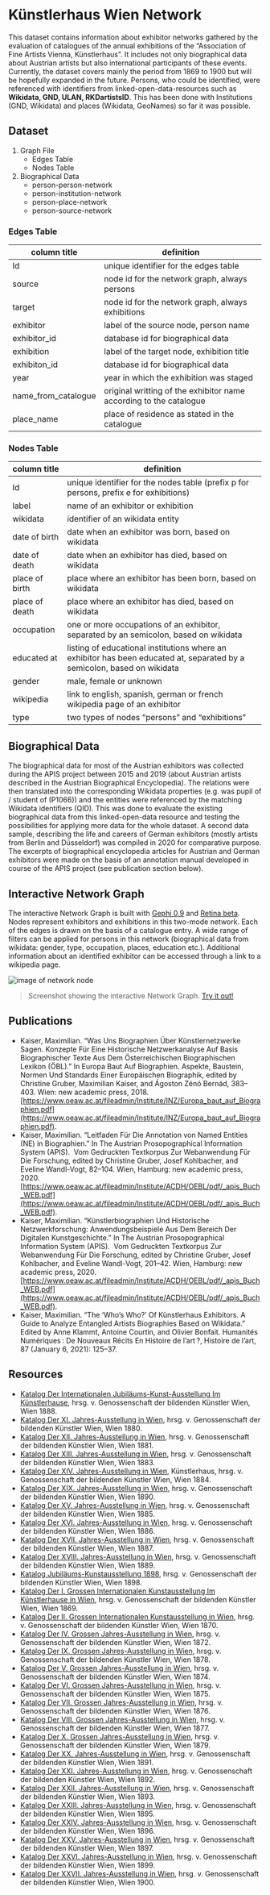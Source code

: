 # Künstlerhaus Wien Network
This dataset contains information about exhibitor networks gathered by the evaluation of catalogues of the annual exhibitions of the “Association of Fine Artists Vienna, Künstlerhaus”. It includes not only biographical data about Austrian artists but also international participants of these events. Currently, the dataset covers mainly the period from 1869 to 1900 but will be hopefully expanded in the future. Persons, who could be identified, were referenced with identifiers from linked-open-data-resources such as **Wikidata, GND, ULAN, RKDartistsID**. This has been done with Institutions (GND, Wikidata) and places (Wikidata, GeoNames) so far it was possible.

## Dataset
1. Graph File
   - Edges Table
   - Nodes Table
2. Biographical Data
   - person-person-network
   - person-institution-network
   - person-place-network
   - person-source-network

### Edges Table
| column title | definition |
|--------------|------------|
| Id | unique identifier for the edges table |
| source | node id for the network graph, always persons |
| target | node id for the network graph, always exhibitions |
| exhibitor | label of the source node, person name |
| exhibitor_id | database id for biographical data |
| exhibition | label of the target node, exhibition title |
| exhibiton_id | database id for biographical data |
| year | year in which the exhibition was staged |
| name_from_catalogue | original writting of the exhibitor name according to the catalogue |
| place_name | place of residence as stated in the catalogue |

### Nodes Table

| column title | definition |
|--------------|------------|
| Id | unique identifier for the nodes table (prefix p for persons, prefix e for exhibitions)|
| label | name of an exhibitor or exhibition |
| wikidata | identifier of an wikidata entity |
| date of birth| date when an exhibitor was born, based on wikidata |
| date of death | date when an exhibitor has died, based on wikidata |
| place of birth | place where an exhibitor has been born, based on wikidata |
| place of death | place where an exhibitor has died, based on wikidata |
| occupation | one or more occupations of an exhibitor, separated by an semicolon, based on wikidata |
| educated at | listing of educational institutions where an exhibitor has been educated at, separated by a semicolon, based on wikidata |
| gender | male, female or unknown |
| wikipedia | link to english, spanish, german or french wikipedia page of an exhibitor |
| type | two types of nodes “persons” and “exhibitions” |

## Biographical Data

The biographical data for most of the Austrian exhibitors was collected during the APIS project between 2015 and 2019 (about Austrian artists described in the Austrian Biographical Encyclopedia). The relations were then translated into the corresponding Wikidata properties (e.g. was pupil of / student of (P1066)) and the entities were referenced by the matching Wikidata identifiers (QID). This was done to evaluate the existing biographical data from this linked-open-data resource and testing the possibilities for applying more data for the whole dataset. A second data sample, describing the life and careers of German exhibitors (mostly artists from Berlin and Düsseldorf) was compiled in 2020 for comparative purpose. The excerpts of biographical encyclopedia articles for Austrian and German exhibitors were made on the basis of an annotation manual developed in course of the APIS project (see publication section below).

## Interactive Network Graph
The interactive Network Graph is built with [Gephi 0.9](https://gephi.org/) and [Retina beta](https://ouestware.gitlab.io/retina/beta/#/). Nodes represent exhibitors and exhibitions in this two-mode network. Each of the edges is drawn on the basis of a catalogue entry. A wide range of filters can be applied for persons in this network (biographical data from wikidata: gender, type, occupation, places, education etc.). Additional information about an identified exhibitor can be accessed through a link to a wikipedia page.

![image of network node](https://github.com/m-kaiser/Kuenstlerhaus-Wien-Network/blob/ea88a274049c99b50ecb702349ab64669cb5337e/Graph%20File/kuenstlerhaus_wien_network_image1.png)
> Screenshot showing the interactive Network Graph. [Try it out!](https://ouestware.gitlab.io/retina/beta/#/graph/?url=https%3A%2F%2Fgist.githubusercontent.com%2Fm-kaiser%2F10ad8656256ab0af66df00723e171d8a%2Fraw%2F6c3319a38f617dcf8c2356f5021b22ae6a01d3b7%2Fkuenstlerhaus_network.gexf&n=p_1873&sa=r&ca[]=g&ca[]=t&fa[]=dd&fa[]=pb&fa[]=pd&fa[]=o&fa[]=e&fa[]=db&st[]=t&st[]=g&st[]=o&st[]=wd&st[]=db&st[]=pb&st[]=dd&st[]=pd&st[]=e&st[]=wp&st[]=r&ec=o)

## Publications
*  Kaiser, Maximilian. “Was Uns Biographien Über Künstlernetzwerke Sagen. Konzepte Für Eine Historische Netzwerkanalyse Auf Basis Biographischer Texte Aus Dem Österreichischen Biographischen Lexikon (ÖBL).” In Europa Baut Auf Biographien. Aspekte, Baustein, Normen Und Standards Einer Europäischen Biographik, edited by Christine Gruber, Maximilian Kaiser, and Ágoston Zénó Bernád, 383–403. Wien: new academic press, 2018. [https://www.oeaw.ac.at/fileadmin/Institute/INZ/Europa_baut_auf_Biographien.pdf](https://www.oeaw.ac.at/fileadmin/Institute/INZ/Europa_baut_auf_Biographien.pdf).
*  Kaiser, Maximilian. “Leitfaden Für Die Annotation von Named Entities (NE) in Biographien.” In The Austrian Prosopographical Information System (APIS).  Vom Gedruckten Textkorpus Zur Webanwendung Für Die Forschung, edited by Christine Gruber, Josef Kohlbacher, and Eveline Wandl-Vogt, 82–104. Wien, Hamburg: new academic press, 2020. [https://www.oeaw.ac.at/fileadmin/Institute/ACDH/OEBL/pdf/_apis_Buch_WEB.pdf](https://www.oeaw.ac.at/fileadmin/Institute/ACDH/OEBL/pdf/_apis_Buch_WEB.pdf).
*  Kaiser, Maximilian. “Künstlerbiographien Und Historische Netzwerkforschung: Anwendungsbeispiele Aus Dem Bereich Der Digitalen Kunstgeschichte.” In The Austrian Prosopographical Information System (APIS).  Vom Gedruckten Textkorpus Zur Webanwendung Für Die Forschung, edited by Christine Gruber, Josef Kohlbacher, and Eveline Wandl-Vogt, 201–42. Wien, Hamburg: new academic press, 2020. [https://www.oeaw.ac.at/fileadmin/Institute/ACDH/OEBL/pdf/_apis_Buch_WEB.pdf](https://www.oeaw.ac.at/fileadmin/Institute/ACDH/OEBL/pdf/_apis_Buch_WEB.pdf).
*  Kaiser, Maximilian. “The ‘Who’s Who?’ Of Künstlerhaus Exhibitors. A Guide to Analyze Entangled Artists Biographies Based on Wikidata.” Edited by Anne Klammt, Antoine Courtin, and Olivier Bonfait. Humanités Numériques : De Nouveaux Récits En Histoire de l’art ?, Histoire de l’art, 87 (January 6, 2021): 125–37. 

## Resources
- [Katalog Der Internationalen Jubiläums-Kunst-Ausstellung Im Künstlerhause](https://belvedere-primo.hosted.exlibrisgroup.com/permalink/f/1vb66sb/43OGB_Alma2110120850004510), hrsg. v. Genossenschaft der bildenden Künstler Wien, Wien 1888.
- [Katalog Der XI. Jahres-Ausstellung in Wien](https://belvedere-primo.hosted.exlibrisgroup.com/permalink/f/1vb66sb/43OGB_Alma219920060004510), hrsg. v. Genossenschaft der bildenden Künstler Wien, Wien 1880.
- [Katalog Der XII. Jahres-Ausstellung in Wien](https://belvedere-primo.hosted.exlibrisgroup.com/permalink/f/1vb66sb/43OGB_Alma2110093900004510), hrsg. v. Genossenschaft der bildenden Künstler Wien, Wien 1881.
- [Katalog Der XIII. Jahres-Ausstellung in Wien](https://belvedere-primo.hosted.exlibrisgroup.com/permalink/f/1vb66sb/43OGB_Alma218099890004510), hrsg. v. Genossenschaft der bildenden Künstler Wien, Wien 1883.
- [Katalog Der XIV. Jahres-Ausstellung in Wien](https://belvedere-primo.hosted.exlibrisgroup.com/permalink/f/1vb66sb/43OGB_Alma219527000004510), Künstlerhaus, hrsg. v. Genossenschaft der bildenden Künstler Wien, Wien 1884.
- [Katalog Der XIX. Jahres-Ausstellung in Wien](https://belvedere-primo.hosted.exlibrisgroup.com/permalink/f/1vb66sb/43OGB_Alma2110134150004510), hrsg. v. Genossenschaft der bildenden Künstler Wien, Wien 1890.
- [Katalog Der XV. Jahres-Ausstellung in Wien](https://belvedere-primo.hosted.exlibrisgroup.com/permalink/f/1vb66sb/43OGB_Alma2110388430004510), hrsg. v. Genossenschaft der bildenden Künstler Wien, Wien 1885.
- [Katalog Der XVI. Jahres-Ausstellung in Wien](https://belvedere-primo.hosted.exlibrisgroup.com/permalink/f/1vb66sb/43OGB_Alma2110848720004510), hrsg. v. Genossenschaft der bildenden Künstler Wien, Wien 1886.
- [Katalog Der XVII. Jahres-Ausstellung in Wien](https://belvedere-primo.hosted.exlibrisgroup.com/permalink/f/1vb66sb/43OGB_Alma218245070004510), hrsg. v. Genossenschaft der bildenden Künstler Wien, Wien 1887.
- [Katalog Der XVIII. Jahres-Ausstellung in Wien](https://belvedere-primo.hosted.exlibrisgroup.com/permalink/f/1vb66sb/43OGB_Alma219897280004510), hrsg. v. Genossenschaft der bildenden Künstler Wien, Wien 1889.
- [Katalog Jubiläums-Kunstausstellung 1898](https://belvedere-primo.hosted.exlibrisgroup.com/permalink/f/1vb66sb/43OGB_Alma218852490004510), hrsg. v. Genossenschaft der bildenden Künstler Wien, Wien 1898.
- [Katalog Der I. Grossen Internationalen Kunstausstellung Im Künstlerhause in Wien](https://belvedere-primo.hosted.exlibrisgroup.com/permalink/f/1vb66sb/43OGB_Alma2110523620004510), hrsg. v. Genossenschaft der bildenden Künstler Wien, Wien 1869.
- [Katalog Der II. Grossen Internationalen Kunstausstellung in Wien](https://belvedere-primo.hosted.exlibrisgroup.com/permalink/f/1vb66sb/43OGB_Alma2110649880004510), hrsg. v. Genossenschaft der bildenden Künstler Wien, Wien 1870.
- [Katalog Der IV. Grossen Jahres-Ausstellung in Wien](https://belvedere-primo.hosted.exlibrisgroup.com/permalink/f/1vb66sb/43OGB_Alma2110381400004510), hrsg. v. Genossenschaft der bildenden Künstler Wien, Wien 1872.
- [Katalog Der IX. Grossen Jahres-Ausstellung in Wien](https://belvedere-primo.hosted.exlibrisgroup.com/permalink/f/1vb66sb/43OGB_Alma219313620004510), hrsg. v. Genossenschaft der bildenden Künstler Wien, Wien 1878.
- [Katalog Der V. Grossen Jahres-Ausstellung in Wien](https://belvedere-primo.hosted.exlibrisgroup.com/permalink/f/1vb66sb/43OGB_Alma218202510004510), hrsg. v. Genossenschaft der bildenden Künstler Wien, Wien 1874.
- [Katalog Der VI. Grossen Jahres-Ausstellung in Wien](https://belvedere-primo.hosted.exlibrisgroup.com/permalink/f/1vb66sb/43OGB_Alma218759000004510), hrsg. v. Genossenschaft der bildenden Künstler Wien, Wien 1875.
- [Katalog Der VII. Grossen Jahres-Ausstellung in Wien](https://belvedere-primo.hosted.exlibrisgroup.com/permalink/f/1vb66sb/43OGB_Alma218915650004510), hrsg. v. Genossenschaft der bildenden Künstler Wien, Wien 1876.
- [Katalog Der VIII. Grossen Jahres-Ausstellung in Wien](https://belvedere-primo.hosted.exlibrisgroup.com/permalink/f/1vb66sb/43OGB_Alma218174890004510), hrsg. v. Genossenschaft der bildenden Künstler Wien, Wien 1877.
- [Katalog Der X. Grossen Jahres-Ausstellung in Wien](https://belvedere-primo.hosted.exlibrisgroup.com/permalink/f/1vb66sb/43OGB_Alma218134930004510), hrsg. v. Genossenschaft der bildenden Künstler Wien, Wien 1879.
- [Katalog Der XX. Jahres-Ausstellung in Wien](https://belvedere-primo.hosted.exlibrisgroup.com/permalink/f/1vb66sb/43OGB_Alma2110678510004510), hrsg. v. Genossenschaft der bildenden Künstler Wien, Wien 1891.
- [Katalog Der XXI. Jahres-Ausstellung in Wien](https://belvedere-primo.hosted.exlibrisgroup.com/permalink/f/1vb66sb/43OGB_Alma219178770004510), hrsg. v. Genossenschaft der bildenden Künstler Wien, Wien 1892.
- [Katalog Der XXII. Jahres-Ausstellung in Wien](https://belvedere-primo.hosted.exlibrisgroup.com/permalink/f/1vb66sb/43OGB_Alma2110147410004510), hrsg. v. Genossenschaft der bildenden Künstler Wien, Wien 1893.
- [Katalog Der XXIII. Jahres-Ausstellung in Wien](https://belvedere-primo.hosted.exlibrisgroup.com/permalink/f/1vb66sb/43OGB_Alma2110010940004510), hrsg. v. Genossenschaft der bildenden Künstler Wien, Wien 1895.
- [Katalog Der XXIV. Jahres-Ausstellung in Wien](https://belvedere-primo.hosted.exlibrisgroup.com/permalink/f/1vb66sb/43OGB_Alma219733720004510), hrsg. v. Genossenschaft der bildenden Künstler Wien, Wien 1896.
- [Katalog Der XXV. Jahres-Ausstellung in Wien](https://belvedere-primo.hosted.exlibrisgroup.com/permalink/f/1vb66sb/43OGB_Alma219654820004510), hrsg. v. Genossenschaft der bildenden Künstler Wien, Wien 1897.
- [Katalog Der XXVI. Jahres-Ausstellung in Wien](https://belvedere-primo.hosted.exlibrisgroup.com/permalink/f/1vb66sb/43OGB_Alma218426490004510), hrsg. v. Genossenschaft der bildenden Künstler Wien, Wien 1899.
- [Katalog Der XXVII. Jahres-Ausstellung in Wien](https://belvedere-primo.hosted.exlibrisgroup.com/permalink/f/1vb66sb/43OGB_Alma2110592110004510), hrsg. v. Genossenschaft der bildenden Künstler Wien, Wien 1900.

